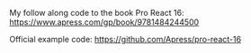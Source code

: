 My follow along code to the book Pro React 16: https://www.apress.com/gp/book/9781484244500

Official example code: https://github.com/Apress/pro-react-16
